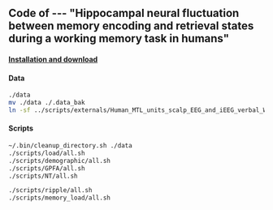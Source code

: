 ## Code of --- "Hippocampal neural fluctuation between memory encoding and retrieval states during a working memory task in humans"

#### [Installation and download](./docs/installation.md)

#### Data

``` bash
./data
mv ./data ./.data_bak
ln -sf ../scripts/externals/Human_MTL_units_scalp_EEG_and_iEEG_verbal_WM/data_nix ./data/data_nix
```


#### Scripts
```bash
~/.bin/cleanup_directory.sh ./data
./scripts/load/all.sh
./scripts/demographic/all.sh
./scripts/GPFA/all.sh
./scripts/NT/all.sh

./scripts/ripple/all.sh
./scripts/memory_load/all.sh
```
